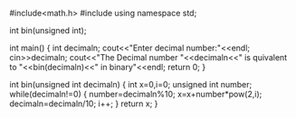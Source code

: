 #include<math.h>
#include<iostream>
using namespace std;

int bin(unsigned int);

int main()
{
	int decimaln;
	cout<<"Enter decimal number:"<<endl;
	cin>>decimaln;
	cout<<"The Decimal number "<<decimaln<<" is quivalent to "<<bin(decimaln)<<" in binary"<<endl;
	return 0;
}



int bin(unsigned int decimaln)
{
	int x=0,i=0;
	unsigned int number;
	while(decimaln!=0)
	{
		number=decimaln%10;
		x=x+number*pow(2,i);
		decimaln=decimaln/10;
		i++;
	}
	return x;
}
